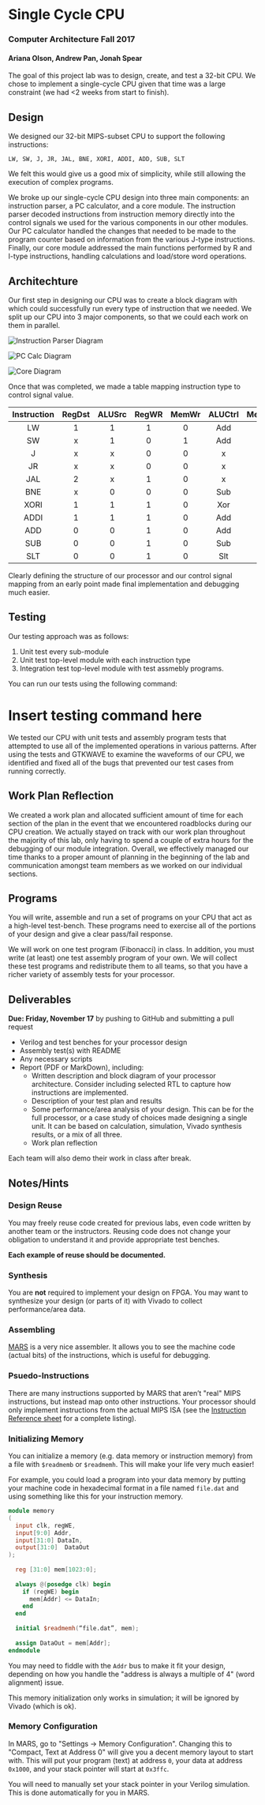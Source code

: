 # Single Cycle CPU

### Computer Architecture Fall 2017
#### Ariana Olson, Andrew Pan, Jonah Spear

The goal of this project lab was to design, create, and test a 32-bit CPU. We chose to implement a single-cycle CPU given that time was a large constraint (we had <2 weeks from start to finish). 

## Design

We designed our 32-bit MIPS-subset CPU to support the following instructions:

	LW, SW, J, JR, JAL, BNE, XORI, ADDI, ADD, SUB, SLT

We felt this would give us a good mix of simplicity, while still allowing the execution of complex programs.

We broke up our single-cycle CPU design into three main components: an instruction parser, a PC calculator, and a core module.  The instruction parser decoded instructions from instruction memory directly into the control signals we used for the various components in our other modules.  Our PC calculator handled the changes that needed to be made to the program counter based on information from the various J-type instructions.  Finally, our core module addressed the main functions performed by R and I-type instructions, handling calculations and load/store word operations.

## Architechture

Our first step in designing our CPU was to create a block diagram with which could successfully run every type of instruction that we needed. We split up our CPU into 3 major components, so that we could each work on them in parallel.

![Instruction Parser Diagram](https://github.com/arianaolson419/Lab3/blob/master/Static/Instruction%20Parser.png "Instruction Parser Diagram")

![PC Calc Diagram](https://github.com/arianaolson419/Lab3/blob/master/Static/PC%20Calc.png "PC Calc Diagram")

![Core Diagram](https://github.com/arianaolson419/Lab3/blob/master/Static/Core.png "Core Diagram")

Once that was completed, we made a table mapping instruction type to control signal value.

Instruction | RegDst | ALUSrc | RegWR | MemWr | ALUCtrl | MemToReg | PCSel | AddSel |
:----------:|:------:|:------:|:-----:|:-----:|:-------:|:--------:|:-----:|:------:|
LW          | 1      | 1      | 1     | 0     | Add     | 1        | 1     | 0      |
SW          | x      | 1      | 0     | 1     | Add     | x        | 1     | 0      |
J           | x      | x      | 0     | 0     | x       | x        | 0     | 0      |
JR          | x      | x      | 0     | 0     | x       | x        | 2     | 0      |
JAL         | 2      | x      | 1     | 0     | x       | 2        | 0     | 0      |
BNE         | x      | 0      | 0     | 0     | Sub     | x        | 1     | 1      |
XORI        | 1      | 1      | 1     | 0     | Xor     | 0        | 1     | 0      |
ADDI        | 1      | 1      | 1     | 0     | Add     | 0        | 1     | 0      |
ADD         | 0      | 0      | 1     | 0     | Add     | 0        | 1     | 0      |
SUB         | 0      | 0      | 1     | 0     | Sub     | 0        | 1     | 0      |
SLT         | 0      | 0      | 1     | 0     | Slt     | 0        | 1     | 0      |


Clearly defining the structure of our processor and our control signal mapping from an early point made final implementation and debugging much easier.

## Testing

Our testing approach was as follows:
1. Unit test every sub-module
2. Unit test top-level module with each instruction type
3. Integration test top-level module with test assmebly programs. 


You can run our tests using the following command:

# Insert testing command here

We tested our CPU with unit tests and assembly program tests that attempted to use all of the implemented operations in various patterns.  After using the tests and GTKWAVE to examine the waveforms of our CPU, we identified and fixed all of the bugs that prevented our test cases from running correctly.  

## Work Plan Reflection

We created a work plan and allocated sufficient amount of time for each section of the plan in the event that we encountered roadblocks during our CPU creation.  We actually stayed on track with our work plan throughout the majority of this lab, only having to spend a couple of extra hours for the debugging of our module integration.  Overall, we effectively managed our time thanks to a proper amount of planning in the beginning of the lab and communication amongst team members as we worked on our individual sections.

## Programs ##

You will write, assemble and run a set of programs on your CPU that act as a high-level test-bench.  These programs need to exercise all of the portions of your design and give a clear pass/fail response.

We will work on one test program (Fibonacci) in class. In addition, you must write (at least) one test assembly program of your own. We will collect these test programs and redistribute them to all teams, so that you have a richer variety of assembly tests for your processor.

## Deliverables ##

**Due: Friday, November 17** by pushing to GitHub and submitting a pull request
 - Verilog and test benches for your processor design
 - Assembly test(s) with README 
 - Any necessary scripts
 - Report (PDF or MarkDown), including:
   - Written description and block diagram of your processor architecture. Consider including selected RTL to capture how instructions are implemented.
   - Description of your test plan and results
   - Some performance/area analysis of your design. This can be for the full processor, or a case study of choices made designing a single unit. It can be based on calculation, simulation, Vivado synthesis results, or a mix of all three.
   - Work plan reflection


Each team will also demo their work in class after break.
 

## Notes/Hints ##

### Design Reuse ###
You may freely reuse code created for previous labs, even code written by another team or the instructors. Reusing code does not change your obligation to understand it and provide appropriate test benches.

**Each example of reuse should be documented.** 

### Synthesis ###
You are **not** required to implement your design on FPGA. You may want to synthesize your design (or parts of it) with Vivado to collect performance/area data.

### Assembling ###
[MARS](http://courses.missouristate.edu/kenvollmar/mars/) is a very nice assembler. It allows you to see the machine code (actual bits) of the instructions, which is useful for debugging. 


### Psuedo-Instructions ###
There are many instructions supported by MARS that aren’t "real" MIPS instructions, but instead map onto other instructions. Your processor should only implement instructions from the actual MIPS ISA (see the [Instruction Reference sheet](https://sites.google.com/site/ca16fall/resources/mips) for a complete listing).

### Initializing Memory ###
You can initialize a memory (e.g. data memory or instruction memory) from a file with `$readmemb` or `$readmemh`.  This will make your life very much easier!

For example, you could load a program into your data memory by putting your machine code in hexadecimal format in a file named `file.dat` and using something like this for your instruction memory.  

```verilog
module memory
(
  input clk, regWE,
  input[9:0] Addr,
  input[31:0] DataIn,
  output[31:0]  DataOut
);
  
  reg [31:0] mem[1023:0];  
  
  always @(posedge clk) begin
    if (regWE) begin
      mem[Addr] <= DataIn;
    end
  end
  
  initial $readmemh(“file.dat”, mem);
    
  assign DataOut = mem[Addr];
endmodule
```

You may need to fiddle with the `Addr` bus to make it fit your design, depending on how you handle the "address is always a multiple of 4" (word alignment) issue.

This memory initialization only works in simulation; it will be ignored by Vivado (which is ok).

### Memory Configuration ###

In MARS, go to "Settings -> Memory Configuration".  Changing this to "Compact, Text at Address 0" will give you a decent memory layout to start with.  This will put your program (text) at address `0`, your data at address `0x1000`, and your stack pointer will start at `0x3ffc`.

You will need to manually set your stack pointer in your Verilog simulation.  This is done automatically for you in MARS.

